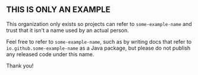 ## THIS IS ONLY AN EXAMPLE

This organization only exists so projects can refer to `some-example-name` and trust that it isn't a name used by an actual person.

Feel free to refer to `some-example-name`, such as by writing docs that refer to `io.github.some-example-name` as a Java package, but
please do not publish any released code under this name.

Thank you!
